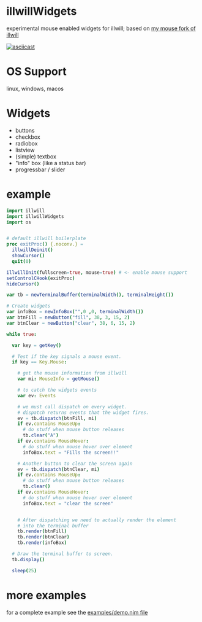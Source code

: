 # illwillWidgets
experimental mouse enabled widgets for illwill; based on [my mouse fork of illwill](https://github.com/enthus1ast/illwill)

[![asciicast](https://asciinema.org/a/GO4nhu01AItIrS1ihBoPWlMeH.svg)](https://asciinema.org/a/GO4nhu01AItIrS1ihBoPWlMeH)

OS Support
==========

linux, windows, macos

Widgets
=======

- buttons
- checkbox
- radiobox
- listview
- (simple) textbox
- "info" box (like a status bar)
- progressbar / slider

example
=======

```nim
import illwill
import illwillWidgets
import os


# default illwill boilerplate
proc exitProc() {.noconv.} =
  illwillDeinit()
  showCursor()
  quit(0)

illwillInit(fullscreen=true, mouse=true) # <- enable mouse support
setControlCHook(exitProc)
hideCursor()

var tb = newTerminalBuffer(terminalWidth(), terminalHeight())

# Create widgets
var infoBox = newInfoBox("",0 ,0, terminalWidth())
var btnFill = newButton("fill", 38, 3, 15, 2)
var btnClear = newButton("clear", 38, 6, 15, 2)

while true:

  var key = getKey()

  # Test if the key signals a mouse event.
  if key == Key.Mouse:

    # get the mouse information from illwill
    var mi: MouseInfo = getMouse()

    # to catch the widgets events
    var ev: Events

    # we must call dispatch on every widget.
    # dispatch returns events that the widget fires.
    ev = tb.dispatch(btnFill, mi)
    if ev.contains MouseUp:
      # do stuff when mouse button releases
      tb.clear("A")
    if ev.contains MouseHover:
      # do stuff when mouse hover over element
      infoBox.text = "Fills the screen!!"

    # Another button to clear the screen again
    ev = tb.dispatch(btnClear, mi)
    if ev.contains MouseUp:
      # do stuff when mouse button releases
      tb.clear()
    if ev.contains MouseHover:
      # do stuff when mouse hover over element
      infoBox.text = "clear the screen"


    # After dispatching we need to actually render the element
    # into the terminal buffer
    tb.render(btnFill)
    tb.render(btnClear)
    tb.render(infoBox)

  # Draw the terminal buffer to screen.
  tb.display()

  sleep(25)

```

more examples
=============

for a complete example see the [examples/demo.nim file](examples/demo.nim)
